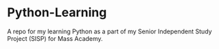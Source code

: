 # Python-Learning
A repo for my learning Python as a part of my Senior Independent Study Project (SISP) for Mass Academy.
